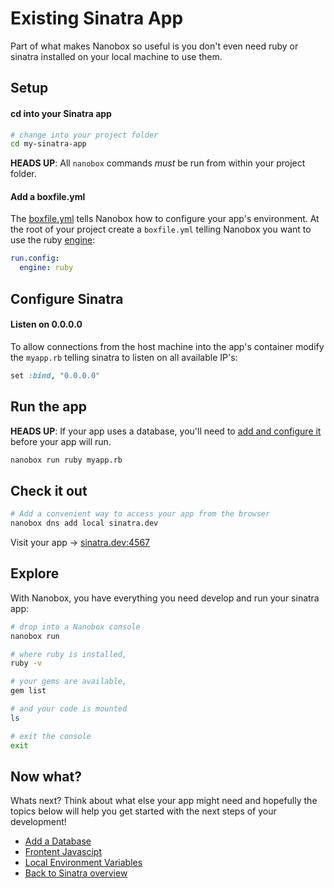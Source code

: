 # Existing Sinatra App
Part of what makes Nanobox so useful is you don't even need ruby or sinatra installed on your local machine to use them.

## Setup

#### cd into your Sinatra app

```bash
# change into your project folder
cd my-sinatra-app
```

**HEADS UP**: All `nanobox` commands *must* be run from within your project folder.

#### Add a boxfile.yml
The <a href="https://docs.nanobox.io/boxfile/" target="\_blank">boxfile.yml</a> tells Nanobox how to configure your app's environment. At the root of your project create a `boxfile.yml` telling Nanobox you want to use the ruby <a href="https://docs.nanobox.io/engines/" target="\_blank">engine</a>:

```yaml
run.config:
  engine: ruby
```

## Configure Sinatra

#### Listen on 0.0.0.0

To allow connections from the host machine into the app's container modify the `myapp.rb` telling sinatra to listen on all available IP's:

```ruby
set :bind, "0.0.0.0"
```

## Run the app

**HEADS UP**: If your app uses a database, you'll need to [add and configure it](/ruby/sinatra/add-a-database) before your app will run.

```bash
nanobox run ruby myapp.rb
```

## Check it out

```bash
# Add a convenient way to access your app from the browser
nanobox dns add local sinatra.dev
```

Visit your app -> [sinatra.dev:4567](http://sinatra.dev:4567)

## Explore

With Nanobox, you have everything you need develop and run your sinatra app:

```bash
# drop into a Nanobox console
nanobox run

# where ruby is installed,
ruby -v

# your gems are available,
gem list

# and your code is mounted
ls

# exit the console
exit
```

## Now what?
Whats next? Think about what else your app might need and hopefully the topics below will help you get started with the next steps of your development!

* [Add a Database](/ruby/sinatra/add-a-database)
* [Frontent Javascipt](/ruby/sinatra/frontend-javascript)
* [Local Environment Variables](/ruby/sinatra/local-evars)
* [Back to Sinatra overview](/ruby/sinatra)
